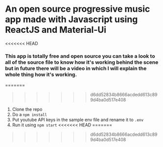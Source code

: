 # An open source progressive music app made with Javascript using ReactJS and Material-Ui

<<<<<<< HEAD
### This app is totally free and open source you can take a look to all of the source file to know how it's working behind the scene but in future there will be a video in which I will explain the whole thing how it's working.

=======
>>>>>>> d6dd52834b8666acdedd613c899d4ba0d517e408
     
  
1. Clone the repo 
2. Do a `npm install` 
3. Put youtube API keys in the sample env file and rename it to `.env` 
4. Run it using `npm start` 
<<<<<<< HEAD
=======

>>>>>>> d6dd52834b8666acdedd613c899d4ba0d517e408
